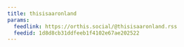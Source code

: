 ```yaml
---
title: thisisaaronland
params:
  feedlink: https://orthis.social/@thisisaaronland.rss
  feedid: 1d8d8cb31ddfeeb1f4102e67ae202522
---
```

